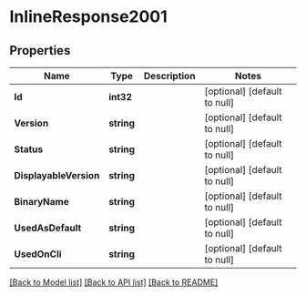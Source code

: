 # InlineResponse2001

## Properties
Name | Type | Description | Notes
------------ | ------------- | ------------- | -------------
**Id** | **int32** |  | [optional] [default to null]
**Version** | **string** |  | [optional] [default to null]
**Status** | **string** |  | [optional] [default to null]
**DisplayableVersion** | **string** |  | [optional] [default to null]
**BinaryName** | **string** |  | [optional] [default to null]
**UsedAsDefault** | **string** |  | [optional] [default to null]
**UsedOnCli** | **string** |  | [optional] [default to null]

[[Back to Model list]](../README.md#documentation-for-models) [[Back to API list]](../README.md#documentation-for-api-endpoints) [[Back to README]](../README.md)

